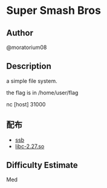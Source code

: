 # Super Smash Bros

## Author

@moratorium08

## Description

a simple file system.

the flag is in /home/user/flag

nc [host] 31000

## 配布

* [ssb](problem/ssb)
* [libc-2.27.so](problem/libc-2.27.so)

## Difficulty Estimate

Med
